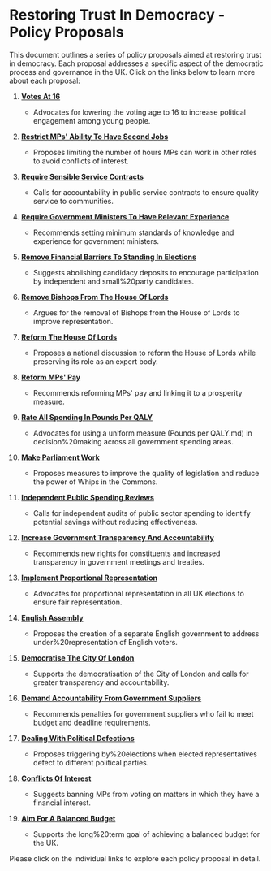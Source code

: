 # Restoring Trust In Democracy - Policy Proposals

This document outlines a series of policy proposals aimed at restoring trust in democracy. Each proposal addresses a specific aspect of the democratic process and governance in the UK. Click on the links below to learn more about each proposal:

1. [**Votes At 16**](./votes%20at%2016.md)
   - Advocates for lowering the voting age to 16 to increase political engagement among young people.

2. [**Restrict MPs' Ability To Have Second Jobs**](./restrict%20mps%20ability%20to%20have%20second%20jobs.md)
   - Proposes limiting the number of hours MPs can work in other roles to avoid conflicts of interest.

3. [**Require Sensible Service Contracts**](./require%20sensible%20service%20contracts.md)
   - Calls for accountability in public service contracts to ensure quality service to communities.

4. [**Require Government Ministers To Have Relevant Experience**](./require%20government%20ministers%20to%20have%20relevant%20experience.md)
   - Recommends setting minimum standards of knowledge and experience for government ministers.

5. [**Remove Financial Barriers To Standing In Elections**](./remove%20financial%20barriers%20to%20standing%20in%20elections.md)
   - Suggests abolishing candidacy deposits to encourage participation by independent and small%20party candidates.

6. [**Remove Bishops From The House Of Lords**](./remove%20bishops%20from%20the%20house%20of%20lords.md)
   - Argues for the removal of Bishops from the House of Lords to improve representation.

7. [**Reform The House Of Lords**](./reform%20the%20house%20of%20lords.md)
   - Proposes a national discussion to reform the House of Lords while preserving its role as an expert body.

8. [**Reform MPs' Pay**](./reform%20mps%20pay.md)
   - Recommends reforming MPs' pay and linking it to a prosperity measure.

9. [**Rate All Spending In Pounds Per QALY**](./rate%20all%20spending%20in%20pounds%20per%20qaly.md)
   - Advocates for using a uniform measure (Pounds per QALY.md) in decision%20making across all government spending areas.

10. [**Make Parliament Work**](./make%20parliament%20work.md)
    - Proposes measures to improve the quality of legislation and reduce the power of Whips in the Commons.

11. [**Independent Public Spending Reviews**](./independent%20public%20spending%20reviews.md)
    - Calls for independent audits of public sector spending to identify potential savings without reducing effectiveness.

12. [**Increase Government Transparency And Accountability**](./increase%20government%20transparency%20and%20accountability.md)
    - Recommends new rights for constituents and increased transparency in government meetings and treaties.

13. [**Implement Proportional Representation**](./implement%20proportional%20representation.md)
    - Advocates for proportional representation in all UK elections to ensure fair representation.

14. [**English Assembly**](./english%20assembly.md)
    - Proposes the creation of a separate English government to address under%20representation of English voters.

15. [**Democratise The City Of London**](./democratise%20the%20city%20of%20london.md)
    - Supports the democratisation of the City of London and calls for greater transparency and accountability.

16. [**Demand Accountability From Government Suppliers**](./demand%20accountability%20from%20government%20suppliers.md)
    - Recommends penalties for government suppliers who fail to meet budget and deadline requirements.

17. [**Dealing With Political Defections**](./dealing%20with%20political%20defections.md)
    - Proposes triggering by%20elections when elected representatives defect to different political parties.

18. [**Conflicts Of Interest**](./conflicts%20of%20interest.md)
    - Suggests banning MPs from voting on matters in which they have a financial interest.

19. [**Aim For A Balanced Budget**](./aim%20for%20a%20balanced%20budget.md)
    - Supports the long%20term goal of achieving a balanced budget for the UK.

Please click on the individual links to explore each policy proposal in detail.
